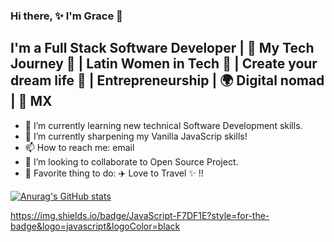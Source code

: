 ### Hi there, ✨ I'm Grace 👋

## I'm a Full Stack Software Developer | 📕  My Tech Journey  🚀  | Latin Women in Tech 🌺   | Create your dream life 💫  | Entrepreneurship |   🌍 Digital nomad | 📍 MX

- 🔭 I’m currently learning new technical Software Development skills.
- 🌱 I’m currently sharpening my Vanilla JavaScrip skills!
- 📫 How to reach me: email
- 👯 I’m looking to collaborate to Open Source Project.
- 💖  Favorite thing to do: ✈️  Love to Travel ✨ !!

[![Anurag's GitHub stats](https://github-readme-stats.vercel.app/api?username=graciicodes)](https://github.com/graciicodes/github-readme-stats)

https://img.shields.io/badge/JavaScript-F7DF1E?style=for-the-badge&logo=javascript&logoColor=black
<!--
**Gracii/gracii** is a ✨ _special_ ✨ repository because its `README.md` (this file) appears on your GitHub profile.

Here are some ideas to get you started:

- 🔭 I’m currently learning new technical Software Development skills.
- 🌱 I’m currently learning French Language!
- 👯 I’m looking to collaborate to Open Source Project.

- 🤔 I’m looking for help with ...
- 💬 Ask me about ...
- 📫 How to reach me: ...
- 😄 Pronouns: ...
- ⚡ Fun fact: ...
-->
